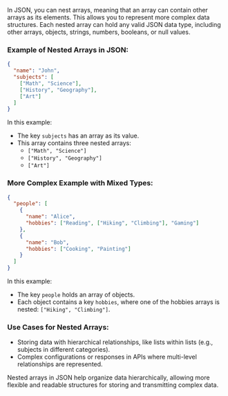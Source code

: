 In JSON, you can nest arrays, meaning that an array can contain other arrays as its elements. This allows you to represent more complex data structures. Each nested array can hold any valid JSON data type, including other arrays, objects, strings, numbers, booleans, or null values.

### Example of Nested Arrays in JSON:

```json
{
  "name": "John",
  "subjects": [
    ["Math", "Science"],
    ["History", "Geography"],
    ["Art"]
  ]
}
```

In this example:
- The key `subjects` has an array as its value.
- This array contains three nested arrays: 
  - `["Math", "Science"]`
  - `["History", "Geography"]`
  - `["Art"]`

### More Complex Example with Mixed Types:

```json
{
  "people": [
    {
      "name": "Alice",
      "hobbies": ["Reading", ["Hiking", "Climbing"], "Gaming"]
    },
    {
      "name": "Bob",
      "hobbies": ["Cooking", "Painting"]
    }
  ]
}
```

In this example:
- The key `people` holds an array of objects.
- Each object contains a key `hobbies`, where one of the hobbies arrays is nested: `["Hiking", "Climbing"]`.

### Use Cases for Nested Arrays:
- Storing data with hierarchical relationships, like lists within lists (e.g., subjects in different categories).
- Complex configurations or responses in APIs where multi-level relationships are represented.

Nested arrays in JSON help organize data hierarchically, allowing more flexible and readable structures for storing and transmitting complex data.
